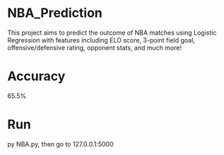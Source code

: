 # NBA_Prediction
This project aims to predict the outcome of NBA matches using Logistic Regression with features including ELO score, 3-point field goal, offensive/defensive rating, opponent stats, and much more!

# Accuracy
65.5%

# Run
py NBA.py, then go to 127.0.0.1:5000